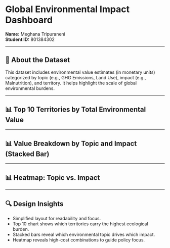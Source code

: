 # Global Environmental Impact Dashboard

**Name:** Meghana Tripuraneni  
**Student ID:** 801384302  

---

## 📄 About the Dataset

This dataset includes environmental value estimates (in monetary units) categorized by topic (e.g., GHG Emissions, Land Use), impact (e.g., Malnutrition), and territory. It helps highlight the scale of global environmental burdens.

---

## 📊 Top 10 Territories by Total Environmental Value

<topCountriesChart />

---

## 📊 Value Breakdown by Topic and Impact (Stacked Bar)

<topicImpactStackedBar />

---

## 📊 Heatmap: Topic vs. Impact

<topicImpactHeatmap />

---

## 🔍 Design Insights

- Simplified layout for readability and focus.
- Top 10 chart shows which territories carry the highest ecological burden.
- Stacked bars reveal which environmental topic drives which impact.
- Heatmap reveals high-cost combinations to guide policy focus.
